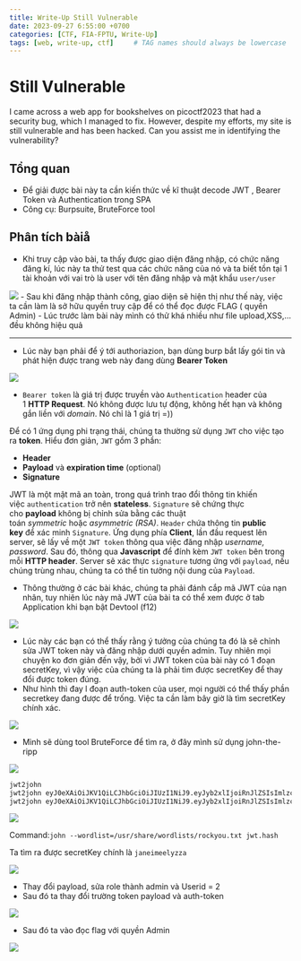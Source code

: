 ```yaml
---
title: Write-Up Still Vulnerable
date: 2023-09-27 6:55:00 +0700
categories: [CTF, FIA-FPTU, Write-Up]
tags: [web, write-up, ctf]     # TAG names should always be lowercase
---
```

# Still Vulnerable

I came across a web app for bookshelves on picoctf2023 that had a security bug, which I managed to fix. However, despite my efforts, my site is still vulnerable and has been hacked. Can you assist me in identifying the vulnerability?

## Tổng quan

- Để giải được bài này ta cần kiến thức về kĩ thuật decode JWT , Bearer Token và Authentication trong SPA
- Công cụ: Burpsuite, BruteForce tool

## Phân tích bàiå

- Khi truy cập vào bài, ta thấy được giao diện đăng nhập, có chức năng đăng kí, lúc này ta thử test qua các chức năng của nó và ta biết tồn tại 1 tài khoản với vai trò là user với tên đăng nhập và mật khẩu `user/user`

<img src="/assets/writeup/cookie/Still Vulnerable/0.png">
- Sau khi đăng nhập thành công, giao diện sẽ hiện thị như thế này, việc ta cần làm là sở hữu quyền truy cập để có thể đọc được FLAG ( quyền Admin)
- Lúc trước làm bài này mình có thử khá nhiều như file upload,XSS,… đều không hiệu quả

---

- Lúc này bạn phải để ý tới authoriazion, bạn dùng burp bắt lấy gói tin và phát hiện được trang web này đang dùng ****Bearer Token****

<img src="/assets/writeup/cookie/Still Vulnerable/1.png">

- `Bearer token` là giá trị được truyền vào `Authentication` header của 1 **HTTP Request**. Nó không được lưu tự động, không hết hạn và không gắn liền với *domain*. Nó chỉ là 1 giá trị =))

Để có 1 ứng dụng phi trạng thái, chúng ta thường sử dụng `JWT` cho việc tạo ra **token**. Hiểu đơn giản, `JWT` gồm 3 phần:

- **Header**
- **Payload** và **expiration time** (optional)
- **Signature**

JWT là một mật mã an toàn, trong quá trình trao đổi thông tin khiến việc `authentication` trở nên **stateless**. `Signature` sẽ chứng thực cho **payload** không bị chỉnh sửa bằng các thuật toán *symmetric* hoặc *asymmetric (RSA)*. `Header` chứa thông tin **public key** để xác minh `Signature`. Ứng dụng phía **Client**, lần đầu request lên server, sẽ lấy về một `JWT token` thông qua việc đăng nhập *username, password*. Sau đó, thông qua **Javascript** để đính kèm `JWT token` bên trong mỗi **HTTP header**. Server sẽ xác thực `signature` tương ứng với `payload`, nếu chúng trùng nhau, chúng ta có thể tin tưởng nội dung của `Payload`.

- Thông thường ở các bài khác, chúng ta phải đánh cắp mã JWT của nạn nhân, tuy nhiên lúc này mã JWT của bài ta có thể xem được ở tab Application khi bạn bật Devtool (f12)

<img src="/assets/writeup/cookie/Still Vulnerable/2.png">

- Lúc này các bạn có thể thấy rằng ý tưởng của chúng ta đó là sẽ chỉnh sửa JWT token này và đăng nhập dưới quyền admin. Tuy nhiên mọi chuyện ko đơn giản đến vậy, bởi vì JWT token của bài này có 1 đoạn secretKey, vì vậy việc của chúng ta là phải tìm được secretKey để thay đổi được token đúng.
- Như hình thì đay l đoạn auth-token của user, mọi người có thể thấy phần secretkey đang được để trống. Việc ta cần làm bây giờ là tìm secretKey chính xác.
    
<img src="/assets/writeup/cookie/Still Vulnerable/3.png">
    
- Mình sẽ dùng tool BruteForce để tìm ra, ở đây mình sử dụng john-the-ripp

<img src="/assets/writeup/cookie/Still Vulnerable/4.png">

```xml
jwt2john
jwt2john eyJ0eXAiOiJKV1QiLCJhbGciOiJIUzI1NiJ9.eyJyb2xlIjoiRnJlZSIsImlzcyI6ImJvb2tzaGVsZiIsImV4cCI6MTY4NDY3MTUwNSwiaWF0IjoxNjg0MDY2NzA1LCJ1c2VySWQiOjEsImVtYWlsIjoidXNlciJ9.IUz5WwBeBeqbUJKQUffoKpKFUcCQZilQML4jv-gpSZA
jwt2john eyJ0eXAiOiJKV1QiLCJhbGciOiJIUzI1NiJ9.eyJyb2xlIjoiRnJlZSIsImlzcyI6ImJvb2tzaGVsZiIsImV4cCI6MTY4NDY3MTUwNSwiaWF0IjoxNjg0MDY2NzA1LCJ1c2VySWQiOjEsImVtYWlsIjoidXNlciJ9.IUz5WwBeBeqbUJKQUffoKpKFUcCQZilQML4jv-gpSZA > jwt.hash
```

<img src="/assets/writeup/cookie/Still Vulnerable/5.png">

Command:`john --wordlist=/usr/share/wordlists/rockyou.txt jwt.hash`

Ta tìm ra được secretKey chính là `janeimeelyzza`

<img src="/assets/writeup/cookie/Still Vulnerable/6.png">

- Thay đổi payload, sửa role thành admin và Userid = 2
- Sau đó ta thay đổi trường token payload và auth-token

<img src="/assets/writeup/cookie/Still Vulnerable/7.png">

- Sau đó ta vào đọc flag với quyền Admin
    
<img src="/assets/writeup/cookie/Still Vulnerable/8.png">
